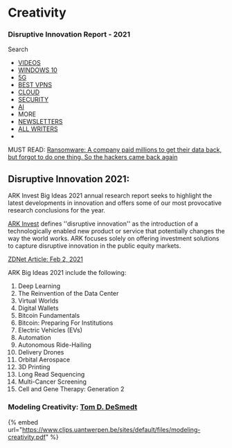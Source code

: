 # Creativity

### Disruptive Innovation Report - 2021 



Search

* [VIDEOS](https://www.zdnet.com/video/)
* [WINDOWS 10](https://www.zdnet.com/topic/windows-10/)
* [5G](https://www.zdnet.com/topic/5g/)
* [BEST VPNS](https://www.zdnet.com/article/best-vpn-services/)
* [CLOUD](https://www.zdnet.com/topic/cloud/)
* [SECURITY](https://www.zdnet.com/topic/security/)
* [AI](https://www.zdnet.com/topic/artificial-intelligence/)
* MORE
* [NEWSLETTERS](https://www.zdnet.com/newsletters/)
* [ALL WRITERS](https://www.zdnet.com/blog/)
* 
 MUST READ: [Ransomware: A company paid millions to get their data back, but forgot to do one thing. So the hackers came back again](https://www.zdnet.com/article/ransomware-this-is-the-first-thing-you-should-think-about-if-you-fall-victim-to-an-attack/)

## Disruptive Innovation 2021: 

ARK Invest Big Ideas 2021 annual research report seeks to highlight the latest developments in innovation and offers some of our most provocative research conclusions for the year.

[ARK Invest](https://ark-invest.com/) defines ''disruptive innovation'' as the introduction of a technologically enabled new product or service that potentially changes the way the world works. ARK focuses solely on offering investment solutions to capture disruptive innovation in the public equity markets.     
  
[ZDNet Article: Feb 2, 2021](https://www.zdnet.com/article/disruptive-innovation-2021-these-15-big-ideas-are-most-likely-to-change-the-world/)

ARK Big Ideas 2021 include the following:

1. Deep Learning
2. The Reinvention of the Data Center
3. Virtual Worlds
4. Digital Wallets
5. Bitcoin Fundamentals
6. Bitcoin: Preparing For Institutions
7. Electric Vehicles \(EVs\)
8. Automation
9. Autonomous Ride-Hailing
10. Delivery Drones
11. Orbital Aerospace
12. 3D Printing
13. Long Read Sequencing
14. Multi-Cancer Screening
15. Cell and Gene Therapy: Generation 2

### Modeling Creativity: [Tom D. DeSmedt](https://organisms.be/)

{% embed url="https://www.clips.uantwerpen.be/sites/default/files/modeling-creativity.pdf" %}



